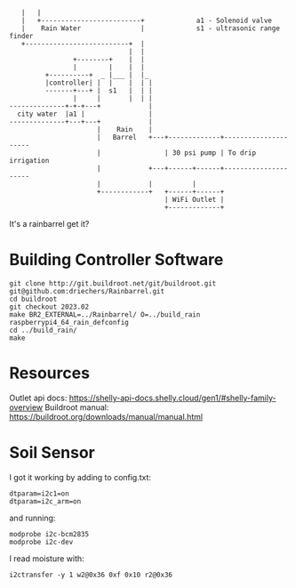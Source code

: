 ```
   |   |
   |   +-------------------------+             a1 - Solenoid valve
   |    Rain Water               |             s1 - ultrasonic range finder
   +--------------------------+  |  
                              |  |  
                +--------+    |  |  
                |        |    |  |  
         +----------+  _ |___ |  |_ 
         |controller| |  |    |  | |
         -------+---+ |  s1   |  | |
                |     |       |  | |
--------------+-+-+---+            |
  city water  |a1 |                |
--------------+---+---+            |
                      |    Rain    |
                      |   Barrel   +---+-------------+---------------------
                      |                | 30 psi pump | To drip irrigation
                      |            +---+------+------+---------------------
                      |            |          |
                      +------------+   +------+------+
                                       | WiFi Outlet |
                                       +-------------+
```

It's a rainbarrel get it?

# Building Controller Software

```
git clone http://git.buildroot.net/git/buildroot.git
git@github.com:driechers/Rainbarrel.git
cd buildroot
git checkout 2023.02
make BR2_EXTERNAL=../Rainbarrel/ O=../build_rain raspberrypi4_64_rain_defconfig
cd ../build_rain/
make
```

# Resources

Outlet api docs: https://shelly-api-docs.shelly.cloud/gen1/#shelly-family-overview
Buildroot manual: https://buildroot.org/downloads/manual/manual.html

# Soil Sensor

I got it working by adding to config.txt:
```
dtparam=i2c1=on
dtparam=i2c_arm=on
```

and running:
```
modprobe i2c-bcm2835
modprobe i2c-dev
```

I read moisture with:
```
i2ctransfer -y 1 w2@0x36 0xf 0x10 r2@0x36
```
